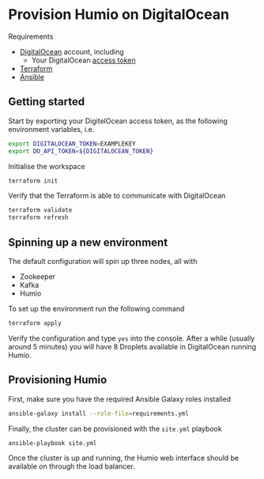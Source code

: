 # Provision Humio on DigitalOcean

Requirements
* [DigitalOcean](https://digitalocean.com) account, including
  * Your DigitalOcean [access token](https://www.digitalocean.com/docs/api/create-personal-access-token/)
* [Terraform](https://www.terraform.io/intro/getting-started/install.html)
* [Ansible](https://docs.ansible.com/ansible/2.5/installation_guide/intro_installation.html)

## Getting started

Start by exporting your DigitelOcean access token, as the following environment variables, i.e.

```bash
export DIGITALOCEAN_TOKEN=EXAMPLEKEY
export DO_API_TOKEN=${DIGITALOCEAN_TOKEN}
```

Initialise the workspace

```bash
terraform init
```

Verify that the Terraform is able to communicate with DigitalOcean

```bash
terraform validate
terraform refresh
```

## Spinning up a new environment

The default configuration will spin up three nodes, all with
* Zookeeper
* Kafka
* Humio

To set up the environment run the following command

```bash
terraform apply
```

Verify the configuration and type `yes` into the console.
After a while (usually around 5 minutes) you will have 8 Droplets available in DigitalOcean running Humio.

## Provisioning Humio

First, make sure you have the required Ansible Galaxy roles installed

```bash
ansible-galaxy install --role-file=requirements.yml
```

Finally, the cluster can be provisioned with the `site.yml` playbook

```bash
ansible-playbook site.yml
```

Once the cluster is up and running, the Humio web interface should be available on through the load balancer.
